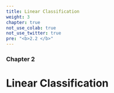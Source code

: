 ```yaml
---
title: Linear Classification
weight: 3
chapter: true
not_use_colab: true
not_use_twitter: true
pre: "<b>2.2 </b>"
---
```


### Chapter 2

# Linear Classification
